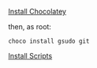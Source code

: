 [Install Chocolatey](https://github.com/achmed13/choco_scripts/raw/master/install_chocolatey.cmd)

then, as root:

`choco install gsudo git`

[Install Scripts](https://raw.githubusercontent.com/achmed13/choco_scripts/master/co-install.cmd)
